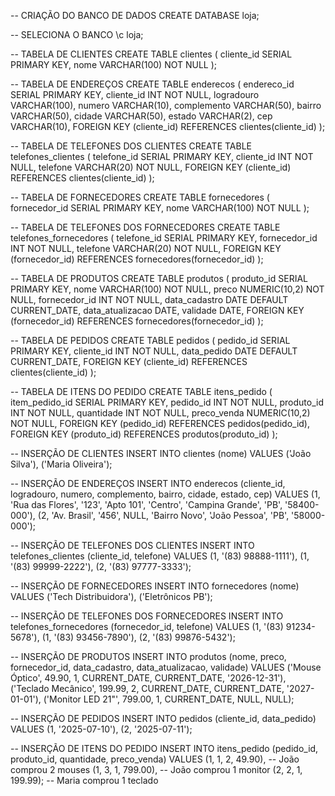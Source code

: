 -- CRIAÇÃO DO BANCO DE DADOS
CREATE DATABASE loja;

-- SELECIONA O BANCO
\c loja;

-- TABELA DE CLIENTES
CREATE TABLE clientes (
    cliente_id SERIAL PRIMARY KEY,
    nome VARCHAR(100) NOT NULL
);

-- TABELA DE ENDEREÇOS
CREATE TABLE enderecos (
    endereco_id SERIAL PRIMARY KEY,
    cliente_id INT NOT NULL,
    logradouro VARCHAR(100),
    numero VARCHAR(10),
    complemento VARCHAR(50),
    bairro VARCHAR(50),
    cidade VARCHAR(50),
    estado VARCHAR(2),
    cep VARCHAR(10),
    FOREIGN KEY (cliente_id) REFERENCES clientes(cliente_id)
);

-- TABELA DE TELEFONES DOS CLIENTES
CREATE TABLE telefones_clientes (
    telefone_id SERIAL PRIMARY KEY,
    cliente_id INT NOT NULL,
    telefone VARCHAR(20) NOT NULL,
    FOREIGN KEY (cliente_id) REFERENCES clientes(cliente_id)
);

-- TABELA DE FORNECEDORES
CREATE TABLE fornecedores (
    fornecedor_id SERIAL PRIMARY KEY,
    nome VARCHAR(100) NOT NULL
);

-- TABELA DE TELEFONES DOS FORNECEDORES
CREATE TABLE telefones_fornecedores (
    telefone_id SERIAL PRIMARY KEY,
    fornecedor_id INT NOT NULL,
    telefone VARCHAR(20) NOT NULL,
    FOREIGN KEY (fornecedor_id) REFERENCES fornecedores(fornecedor_id)
);

-- TABELA DE PRODUTOS
CREATE TABLE produtos (
    produto_id SERIAL PRIMARY KEY,
    nome VARCHAR(100) NOT NULL,
    preco NUMERIC(10,2) NOT NULL,
    fornecedor_id INT NOT NULL,
    data_cadastro DATE DEFAULT CURRENT_DATE,
    data_atualizacao DATE,
    validade DATE,
    FOREIGN KEY (fornecedor_id) REFERENCES fornecedores(fornecedor_id)
);

-- TABELA DE PEDIDOS
CREATE TABLE pedidos (
    pedido_id SERIAL PRIMARY KEY,
    cliente_id INT NOT NULL,
    data_pedido DATE DEFAULT CURRENT_DATE,
    FOREIGN KEY (cliente_id) REFERENCES clientes(cliente_id)
);

-- TABELA DE ITENS DO PEDIDO
CREATE TABLE itens_pedido (
    item_pedido_id SERIAL PRIMARY KEY,
    pedido_id INT NOT NULL,
    produto_id INT NOT NULL,
    quantidade INT NOT NULL,
    preco_venda NUMERIC(10,2) NOT NULL,
    FOREIGN KEY (pedido_id) REFERENCES pedidos(pedido_id),
    FOREIGN KEY (produto_id) REFERENCES produtos(produto_id)
);

-- INSERÇÃO DE CLIENTES
INSERT INTO clientes (nome) VALUES 
('João Silva'),
('Maria Oliveira');

-- INSERÇÃO DE ENDEREÇOS
INSERT INTO enderecos (cliente_id, logradouro, numero, complemento, bairro, cidade, estado, cep) VALUES 
(1, 'Rua das Flores', '123', 'Apto 101', 'Centro', 'Campina Grande', 'PB', '58400-000'),
(2, 'Av. Brasil', '456', NULL, 'Bairro Novo', 'João Pessoa', 'PB', '58000-000');

-- INSERÇÃO DE TELEFONES DOS CLIENTES
INSERT INTO telefones_clientes (cliente_id, telefone) VALUES 
(1, '(83) 98888-1111'),
(1, '(83) 99999-2222'),
(2, '(83) 97777-3333');

-- INSERÇÃO DE FORNECEDORES
INSERT INTO fornecedores (nome) VALUES 
('Tech Distribuidora'),
('Eletrônicos PB');

-- INSERÇÃO DE TELEFONES DOS FORNECEDORES
INSERT INTO telefones_fornecedores (fornecedor_id, telefone) VALUES 
(1, '(83) 91234-5678'),
(1, '(83) 93456-7890'),
(2, '(83) 99876-5432');

-- INSERÇÃO DE PRODUTOS
INSERT INTO produtos (nome, preco, fornecedor_id, data_cadastro, data_atualizacao, validade) VALUES 
('Mouse Óptico', 49.90, 1, CURRENT_DATE, CURRENT_DATE, '2026-12-31'),
('Teclado Mecânico', 199.99, 2, CURRENT_DATE, CURRENT_DATE, '2027-01-01'),
('Monitor LED 21"', 799.00, 1, CURRENT_DATE, NULL, NULL);

-- INSERÇÃO DE PEDIDOS
INSERT INTO pedidos (cliente_id, data_pedido) VALUES 
(1, '2025-07-10'),
(2, '2025-07-11');

-- INSERÇÃO DE ITENS DO PEDIDO
INSERT INTO itens_pedido (pedido_id, produto_id, quantidade, preco_venda) VALUES 
(1, 1, 2, 49.90),    -- João comprou 2 mouses
(1, 3, 1, 799.00),   -- João comprou 1 monitor
(2, 2, 1, 199.99);   -- Maria comprou 1 teclado

